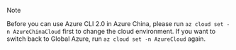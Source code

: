 > [!NOTE]
> Before you can use Azure CLI 2.0 in Azure China, please run `az cloud set -n AzureChinaCloud` first to change the cloud environment. If you want to switch back to Global Azure, run `az cloud set -n AzureCloud` again.